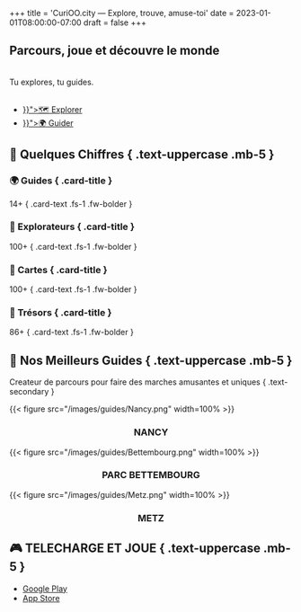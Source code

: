 +++
title = 'CuriOO.city — Explore, trouve, amuse-toi'
date = 2023-01-01T08:00:00-07:00
draft = false
+++

<section id="hero">
<div class="container">

## Parcours, joue et découvre le monde

<br>Tu explores, tu guides.<br><br>

<ul class="nav nav-pills justify-content-center">
    <li class="nav-item nav-link"><a class="btn btn-dark btn-lg" href="{{< ref "explore" >}}">🗺 Explorer</a></li>
    <li class="nav-item nav-link"><a class="btn btn-dark btn-lg" href="{{< ref "guide" >}}">🌍 Guider</a></li>
</ul>

</div>
</section>

<section id="counter">
<div class="container">

## 🌟 Quelques Chiffres { .text-uppercase .mb-5 }

<div class="row g-5">

<div class="col">
<div class="card text-bg-dark" onclick="window.open('guides/', '_self');">
<div class="card-body">

### 🌍 Guides { .card-title }

14+
{ .card-text .fs-1 .fw-bolder }

</div></a>
</div>
</div>

<div class="col">
<div class="card text-bg-dark">
<div class="card-body">

### 🎒 Explorateurs { .card-title }

100+
{ .card-text .fs-1 .fw-bolder }

</div>
</div>
</div>

<div class="col">
<div class="card text-bg-dark" onclick="window.open('cards/', '_self');">
<div class="card-body">

### 🎴 Cartes { .card-title }

100+
{ .card-text .fs-1 .fw-bolder }

</div>
</div>
</div>

<div class="col">
<div class="card text-bg-dark">
<div class="card-body">

### 🕋 Trésors { .card-title }

86+
{ .card-text .fs-1 .fw-bolder }

</div>
</div>
</div>

</div>

</div>
</section>

<section id="best-guides">
<div class="container">

## 👑 Nos Meilleurs Guides  { .text-uppercase .mb-5 }

Createur de parcours pour faire des marches amusantes et uniques
{ .text-secondary }

<div class="row">
    <div class="col-4 bestguide" onclick="window.open('https://www.nancy.fr');">
        {{< figure src="/images/guides/Nancy.png" width=100% >}}
        <div align="center"><h3><b>NANCY</b></h3></div>
    </div>
    <div class="col-4 bestguide" onclick="window.open('https://www.parc-merveilleux.lu/');">
        {{< figure src="/images/guides/Bettembourg.png" width=100% >}}
        <div align="center"><h3><b>PARC BETTEMBOURG</b></h3></div>
    </div>
    <div class="col-4 bestguide" onclick="window.open('https://metz.fr');">
        {{< figure src="/images/guides/Metz.png" width=100% >}}
        <div align="center"><h3><b>METZ</b></h3></div>
    </div>
</div>
</section>

<section id="play">
<div class="container">

## 🎮 TELECHARGE ET JOUE { .text-uppercase .mb-5 }

<ul class="nav nav-pills justify-content-center">
    <li class="nav-item nav-link"><a class="btn btn-danger btn-lg" href="https://play.google.com/apps/internaltest/4701644180561663757"><i class="bi-google-play"></i> Google Play</a></li>
    <li class="nav-item nav-link"><a class="btn btn-primary btn-lg" href="https://www.apple.com/fr/app-store/"><i class="bi-apple"></i> App Store</a></li>
</ul>

</div>
</section>
